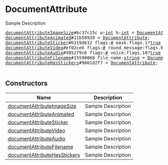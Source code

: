 # DocumentAttribute

Sample Description

<pre>
<a href="../constructor/documentAttributeImageSize">documentAttributeImageSize</a>#6c37c15c w:<a href="../type/int.md">int</a> h:<a href="../type/int.md">int</a> = <a href="../type/DocumentAttribute.md">DocumentAttribute</a>;
<a href="../constructor/documentAttributeAnimated">documentAttributeAnimated</a>#11b58939 = <a href="../type/DocumentAttribute.md">DocumentAttribute</a>;
<a href="../constructor/documentAttributeSticker">documentAttributeSticker</a>#6319d612 flags:<a href="../type/#.md">#</a> mask:flags.1?<a href="../type/true.md">true</a> alt:<a href="../type/string.md">string</a> stickerset:<a href="../type/InputStickerSet.md">InputStickerSet</a> mask_coords:flags.0?<a href="../type/MaskCoords.md">MaskCoords</a> = <a href="../type/DocumentAttribute.md">DocumentAttribute</a>;
<a href="../constructor/documentAttributeVideo">documentAttributeVideo</a>#ef02ce6 flags:<a href="../type/#.md">#</a> round_message:flags.0?<a href="../type/true.md">true</a> duration:<a href="../type/int.md">int</a> w:<a href="../type/int.md">int</a> h:<a href="../type/int.md">int</a> = <a href="../type/DocumentAttribute.md">DocumentAttribute</a>;
<a href="../constructor/documentAttributeAudio">documentAttributeAudio</a>#9852f9c6 flags:<a href="../type/#.md">#</a> voice:flags.10?<a href="../type/true.md">true</a> duration:<a href="../type/int.md">int</a> title:flags.0?<a href="../type/string.md">string</a> performer:flags.1?<a href="../type/string.md">string</a> waveform:flags.2?<a href="../type/bytes.md">bytes</a> = <a href="../type/DocumentAttribute.md">DocumentAttribute</a>;
<a href="../constructor/documentAttributeFilename">documentAttributeFilename</a>#15590068 file_name:<a href="../type/string.md">string</a> = <a href="../type/DocumentAttribute.md">DocumentAttribute</a>;
<a href="../constructor/documentAttributeHasStickers">documentAttributeHasStickers</a>#9801d2f7 = <a href="../type/DocumentAttribute.md">DocumentAttribute</a>;

</pre>

## Constructors

| Name | Description |
|------|-------------|
| [documentAttributeImageSize](../constructor/documentAttributeImageSize.md) | Sample Description |
| [documentAttributeAnimated](../constructor/documentAttributeAnimated.md) | Sample Description |
| [documentAttributeSticker](../constructor/documentAttributeSticker.md) | Sample Description |
| [documentAttributeVideo](../constructor/documentAttributeVideo.md) | Sample Description |
| [documentAttributeAudio](../constructor/documentAttributeAudio.md) | Sample Description |
| [documentAttributeFilename](../constructor/documentAttributeFilename.md) | Sample Description |
| [documentAttributeHasStickers](../constructor/documentAttributeHasStickers.md) | Sample Description |

